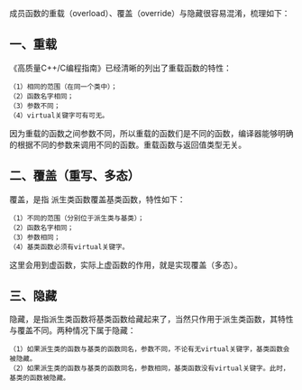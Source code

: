 成员函数的重载（overload）、覆盖（override）与隐藏很容易混淆，梳理如下：



## 一、重载

《高质量C++/C编程指南》已经清晰的列出了重载函数的特性：

    （1）相同的范围（在同一个类中）；
    （2）函数名字相同；
    （3）参数不同；
    （4）virtual关键字可有可无。

因为重载的函数之间参数不同，所以重载的函数们是不同的函数，编译器能够明确的根据不同的参数来调用不同的函数。重载函数与返回值类型无关。



## 二、覆盖（重写、多态）

覆盖，是指 派生类函数覆盖基类函数，特性如下：

```
（1）不同的范围（分别位于派生类与基类）； 
（2）函数名字相同；
（3）参数相同；
（4）基类函数必须有virtual关键字。
```

这里会用到虚函数，实际上虚函数的作用，就是实现覆盖（多态）。



## 三、隐藏

隐藏，是指派生类函数将基类函数给藏起来了，当然只作用于派生类函数，其特性与覆盖不同。两种情况下属于隐藏：

    （1）如果派生类的函数与基类的函数同名，参数不同，不论有无virtual关键字，基类函数会被隐藏。
    （2）如果派生类的函数与基类的函数同名，参数相同，基类函数没有virtual关键字。此时，基类的函数被隐藏。



